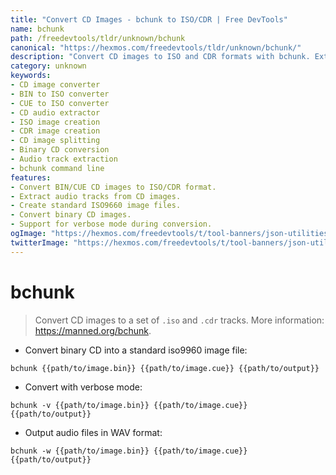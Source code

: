 ```yaml
---
title: "Convert CD Images - bchunk to ISO/CDR | Free DevTools"
name: bchunk
path: /freedevtools/tldr/unknown/bchunk
canonical: "https://hexmos.com/freedevtools/tldr/unknown/bchunk/"
description: "Convert CD images to ISO and CDR formats with bchunk. Extract audio tracks and create standard image files effortlessly. Free online tool, no registration required."
category: unknown
keywords:
- CD image converter
- BIN to ISO converter
- CUE to ISO converter
- CD audio extractor
- ISO image creation
- CDR image creation
- CD image splitting
- Binary CD conversion
- Audio track extraction
- bchunk command line
features:
- Convert BIN/CUE CD images to ISO/CDR format.
- Extract audio tracks from CD images.
- Create standard ISO9660 image files.
- Convert binary CD images.
- Support for verbose mode during conversion.
ogImage: "https://hexmos.com/freedevtools/t/tool-banners/json-utilities-banner.png"
twitterImage: "https://hexmos.com/freedevtools/t/tool-banners/json-utilities-banner.png"
---
```


# bchunk

> Convert CD images to a set of `.iso` and `.cdr` tracks.
> More information: <https://manned.org/bchunk>.

- Convert binary CD into a standard iso9960 image file:

`bchunk {{path/to/image.bin}} {{path/to/image.cue}} {{path/to/output}}`

- Convert with verbose mode:

`bchunk -v {{path/to/image.bin}} {{path/to/image.cue}} {{path/to/output}}`

- Output audio files in WAV format:

`bchunk -w {{path/to/image.bin}} {{path/to/image.cue}} {{path/to/output}}`
